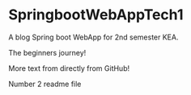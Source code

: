 # SpringbootWebAppTech1

A blog Spring boot WebApp for 2nd semester KEA.

The beginners journey!

More text from directly from GitHub!

Number 2 readme file
